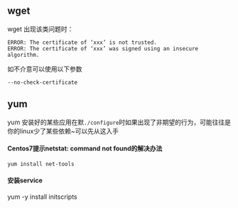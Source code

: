 <!--
* @UpdateTime : 2021/7/9 00:35
* @Author : 27
* @description: type some description
-->
## wget
wget 出现该类问题时：
```shell script
ERROR: The certificate of ‘xxx’ is not trusted.
ERROR: The certificate of ‘xxx’ was signed using an insecure algorithm.
```
如不介意可以使用以下参数
```shell script
--no-check-certificate
```

## yum
yum 安装好的某些应用在默`./configure`时如果出现了非期望的行为，可能往往是
你的linux少了某些依赖~可以先从这入手

#### Centos7提示netstat: command not found的解决办法
``` yum install net-tools ```

#### 安装service
yum -y install initscripts

